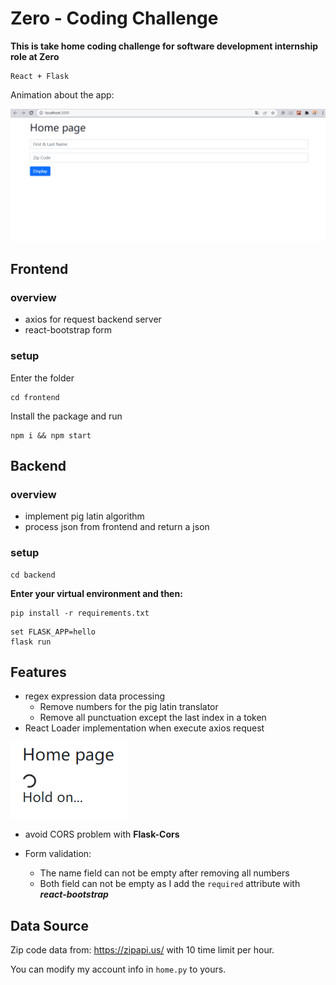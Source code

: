 # Zero - Coding Challenge



**This is take home coding challenge for software development internship role at Zero**

```
React + Flask
```

Animation about the app:

![AppAnimation](https://github.com/hyqshr/OA-Zero/blob/main/AppAnimation.gif)



## Frontend

### overview

- axios for request backend server
- react-bootstrap form

### setup

Enter the folder

```
cd frontend
```

Install the package and run

```
npm i && npm start
```



## Backend

### overview

- implement pig latin algorithm
- process json from frontend and return a json

### setup

```
cd backend
```

**Enter your virtual environment and then:**

```
pip install -r requirements.txt
```



```
set FLASK_APP=hello
flask run
```



## Features

- regex expression data processing
  - Remove numbers for the pig latin translator
  - Remove all punctuation except the last index in a token
- React Loader implementation when execute axios request

<img src="https://raw.githubusercontent.com/hyqshr/MD_picgo/main/image-20220326234307584.png" alt="image-20220326234307584" style="zoom:67%;" />

- avoid CORS problem with **Flask-Cors**

- Form validation:
  - The name field can not be empty after removing all numbers
  - Both field can not be empty as I add the ```required``` attribute with ***react-bootstrap***



 ## Data Source

Zip code data from: https://zipapi.us/ with 10 time limit per hour.

You can modify my account info in ```home.py``` to yours.
